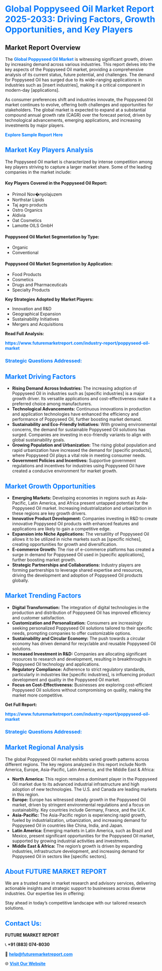 <h1 style="color: #007BFF;">Global Poppyseed Oil Market Report 2025-2033: Driving Factors, Growth Opportunities, and Key Players</h1>

<section id="overview">
<h2>Market Report Overview</h2>
<p>The <a href="https://www.futuremarketreport.com/industry-report/poppyseed-oil-market" style="color: #007BFF; text-decoration: none;"><strong>Global Poppyseed Oil Market</strong></a> is witnessing significant growth, driven by increasing demand across various industries. This report delves into the key aspects of the Poppyseed Oil market, providing a comprehensive analysis of its current status, future potential, and challenges. The demand for Poppyseed Oil has surged due to its wide-ranging applications in industries such as [insert industries], making it a critical component in modern-day [applications].</p>
<p>As consumer preferences shift and industries innovate, the Poppyseed Oil market continues to evolve, offering both challenges and opportunities for stakeholders. The global market is expected to expand at a substantial compound annual growth rate (CAGR) over the forecast period, driven by technological advancements, emerging applications, and increasing investments by major players.</p>
</section>

<section id="overview">
<p><a href="https://www.futuremarketreport.com/request-sample/reportId=91662" style="color: #007BFF; text-decoration: none;"><strong>Explore Sample Report Here</strong></a></p>
</section>

<section id="key-players">
<h2 style="color: #007BFF;">Market Key Players Analysis</h2>
<p>The Poppyseed Oil market is characterized by intense competition among key players striving to capture a larger market share. Some of the leading companies in the market include:</p>
<h4>Key Players Covered in the Poppyseed Oil Report:</h4>
<ul><li>Primoil Nov�nyolajuzem</li><li>Northstar Lipids</li><li>Taj agro products</li><li>Ostro Organics</li><li>Aldivia</li><li>Oat Cosmetics</li><li>Lamotte OILS GmbH</li></ul>
<h4>Poppyseed Oil Market Segmentation by Type:</h4>
<ul><li>Organic</li><li>Conventional</li></ul>

<h4>Poppyseed Oil Market Segmentation by Application:</h4>
<ul><li>Food Products</li><li>Cosmetics</li><li>Drugs and Pharmaceuticals</li><li>Specialty Products</li></ul>
<p><strong>Key Strategies Adopted by Market Players:</strong></p>
<ul>
<li>Innovation and R&D</li>
<li>Geographical Expansion</li>
<li>Sustainability Initiatives</li>
<li>Mergers and Acquisitions</li>
</ul>
</section>

<section>
<p><strong>Read Full Analysis: </strong></p><a href="https://www.futuremarketreport.com/industry-report/poppyseed-oil-market" style="color: #007BFF; text-decoration: none;"><strong>https://www.futuremarketreport.com/industry-report/poppyseed-oil-market</strong></a>
<h3 style="color: #007BFF;">Strategic Questions Addressed:</h3>
</section>

<section id="driving-factors">
<h2 style="color: #007BFF;">Market Driving Factors</h2>
<ul>
<li><strong>Rising Demand Across Industries:</strong> The increasing adoption of Poppyseed Oil in industries such as [specific industries] is a major growth driver. Its versatile applications and cost-effectiveness make it a preferred choice among manufacturers.</li>
<li><strong>Technological Advancements:</strong> Continuous innovations in production and application technologies have enhanced the efficiency and performance of Poppyseed Oil, further boosting market demand.</li>
<li><strong>Sustainability and Eco-Friendly Initiatives:</strong> With growing environmental concerns, the demand for sustainable Poppyseed Oil solutions has surged. Companies are investing in eco-friendly variants to align with global sustainability goals.</li>
<li><strong>Growing Population and Urbanization:</strong> The rising global population and rapid urbanization have increased the demand for [specific products], where Poppyseed Oil plays a vital role in meeting consumer needs.</li>
<li><strong>Government Policies and Incentives:</strong> Supportive government regulations and incentives for industries using Poppyseed Oil have created a conducive environment for market growth.</li>
</ul>
</section>

<section id="growth-opportunities">
<h2 style="color: #007BFF;">Market Growth Opportunities</h2>
<ul>
<li><strong>Emerging Markets:</strong> Developing economies in regions such as Asia-Pacific, Latin America, and Africa present untapped potential for the Poppyseed Oil market. Increasing industrialization and urbanization in these regions are key growth drivers.</li>
<li><strong>Innovative Product Development:</strong> Companies investing in R&D to create innovative Poppyseed Oil products with enhanced features and applications are likely to gain a competitive edge.</li>
<li><strong>Expansion into Niche Applications:</strong> The versatility of Poppyseed Oil allows it to be utilized in niche markets such as [specific niches], creating opportunities for growth and diversification.</li>
<li><strong>E-commerce Growth:</strong> The rise of e-commerce platforms has created a surge in demand for Poppyseed Oil used in [specific applications], further boosting market growth.</li>
<li><strong>Strategic Partnerships and Collaborations:</strong> Industry players are forming partnerships to leverage shared expertise and resources, driving the development and adoption of Poppyseed Oil products globally.</li>
</ul>
</section>

<section id="trending-factors">
<h2 style="color: #007BFF;">Market Trending Factors</h2>
<ul>
<li><strong>Digital Transformation:</strong> The integration of digital technologies in the production and distribution of Poppyseed Oil has improved efficiency and customer satisfaction.</li>
<li><strong>Customization and Personalization:</strong> Consumers are increasingly seeking personalized Poppyseed Oil solutions tailored to their specific needs, prompting companies to offer customizable options.</li>
<li><strong>Sustainability and Circular Economy:</strong> The push towards a circular economy has driven demand for recyclable and reusable Poppyseed Oil solutions.</li>
<li><strong>Increased Investment in R&D:</strong> Companies are allocating significant resources to research and development, resulting in breakthroughs in Poppyseed Oil technology and applications.</li>
<li><strong>Regulatory Compliance:</strong> Adherence to strict regulatory standards, particularly in industries like [specific industries], is influencing product development and quality in the Poppyseed Oil market.</li>
<li><strong>Focus on Cost-Effectiveness:</strong> Businesses are exploring cost-efficient Poppyseed Oil solutions without compromising on quality, making the market more competitive.</li>
</ul>
</section>

<section>
<p><strong>Get Full Report: </strong></p><a href="https://www.futuremarketreport.com/industry-report/poppyseed-oil-market" style="color: #007BFF; text-decoration: none;"><strong>https://www.futuremarketreport.com/industry-report/poppyseed-oil-market</strong></a>
<h3 style="color: #007BFF;">Strategic Questions Addressed:</h3>
</section>


<section id="regional-analysis">
<h2 style="color: #007BFF;">Market Regional Analysis</h2>
<p>The global Poppyseed Oil market exhibits varied growth patterns across different regions. The key regions analyzed in this report include North America, Europe, Asia-Pacific, Latin America, and the Middle East & Africa:</p>
<ul>
<li><strong>North America:</strong> This region remains a dominant player in the Poppyseed Oil market due to its advanced industrial infrastructure and high adoption of new technologies. The U.S. and Canada are leading markets in this region.</li>
<li><strong>Europe:</strong> Europe has witnessed steady growth in the Poppyseed Oil market, driven by stringent environmental regulations and a focus on sustainability. Key countries include Germany, France, and the U.K.</li>
<li><strong>Asia-Pacific:</strong> The Asia-Pacific region is experiencing rapid growth, fueled by industrialization, urbanization, and increasing demand for Poppyseed Oil in countries like China, India, and Japan.</li>
<li><strong>Latin America:</strong> Emerging markets in Latin America, such as Brazil and Mexico, present significant opportunities for the Poppyseed Oil market, supported by growing industrial activities and investments.</li>
<li><strong>Middle East & Africa:</strong> The region’s growth is driven by expanding industries, infrastructure development, and increasing demand for Poppyseed Oil in sectors like [specific sectors].</li>
</ul>
</section>

<footer>
<h2 style="color: #007BFF;">About FUTURE MARKET REPORT</h2>
<p>We are a trusted name in market research and advisory services, delivering actionable insights and strategic support to businesses across diverse industries. Our expertise lies in offering:</p>

<p>Stay ahead in today’s competitive landscape with our tailored research solutions.</p>

<h2 style="color: #007BFF;">Contact Us:</h2>
<p><strong>FUTURE MARKET REPORT</strong></p>
<p>📞 <strong>+91 (883) 074-8030</strong></p>
<p>📧 <strong><a href="mailto:help@futuremarketreport.com" style="color: #007BFF;">help@futuremarketreport.com</a></strong></p>
<p>🌐 <strong><a href="https://www.futuremarketreport.com/" style="color: #007BFF;">Visit Our Website</a></strong></p>
</footer>